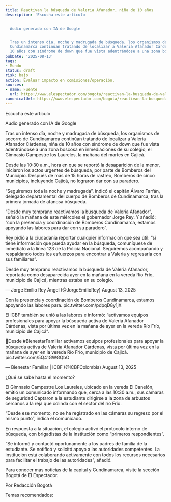 ```yaml
---
title: Reactivan la búsqueda de Valeria Afanador, niña de 10 años
description: 'Escucha este artículo


  Audio generado con IA de Google


  Tras un intenso día, noche y madrugada de búsqueda, los organismos de socorro de
  Cundinamarca continúan tratando de localizar a Valeria Afanador Cárdenas, niña de
  10 años con síndrome de down que fue vista adentrándose a una zona boscosa en…'
pubDate: '2025-08-13'
tags:
- Mundo
status: draft
risk: bajo
action: Evaluar impacto en comisiones/operación.
sources:
- name: Fuente
  url: https://www.elespectador.com/bogota/reactivan-la-busqueda-de-valeria-afanador-nina-de-10-anos-desaparecida-en-cajica/
canonicalUrl: https://www.elespectador.com/bogota/reactivan-la-busqueda-de-valeria-afanador-nina-de-10-anos-desaparecida-en-cajica/
---
```

Escucha este artículo

Audio generado con IA de Google

Tras un intenso día, noche y madrugada de búsqueda, los organismos de socorro de Cundinamarca continúan tratando de localizar a Valeria Afanador Cárdenas, niña de 10 años con síndrome de down que fue vista adentrándose a una zona boscosa en inmediaciones de su colegio, el Gimnasio Campestre los Laureles, la mañana del martes en Cajicá.

Desde las 10:30 a.m., hora en que se reportó la desaparición de la menor, iniciaron los actos urgentes de búsqueda, por parte de Bomberos del Municipio. Después de más de 15 horas de rastreo, Bomberos de cinco municipios, incluyendo Cajicá, no lograron dar con su paradero.

“Seguiremos toda la noche y madrugada”, indicó el capitán Álvaro Farfán, delegado departamental del cuerpo de Bomberos de Cundinamarca, tras la primera jornada de afanosa búsqueda.

“Desde muy temprano reactivamos la búsqueda de Valeria Afanador”, señaló la mañana de este miércoles el gobernador Jorge Rey. Y añadió: “con la presencia y coordinación de Bomberos Cundinamarca, estamos apoyando las labores para dar con su paradero”.

Rey pidió a la ciudadanía reportar cualquier información que sea útil: “si tiene información que pueda ayudar en la búsqueda, comuníquese de inmediato a la línea 123 de la Policía Nacional. Seguiremos acompañando y respaldando todos los esfuerzos para encontrar a Valeria y regresarla con sus familiares”.

Desde muy temprano reactivamos la búsqueda de Valeria Afanador, reportada como desaparecida ayer en la mañana en la vereda Río Frío, municipio de Cajicá, mientras estaba en su colegio.

— Jorge Emilio Rey Ángel (@JorgeEmilioRey) August 13, 2025

Con la presencia y coordinación de Bomberos Cundinamarca, estamos apoyando las labores para. pic.twitter.com/pdpqD8y1jX

El ICBF también se unió a las labores e informó: “activamos equipos profesionales para apoyar la búsqueda activa de Valeria Afanador Cárdenas, vista por última vez en la mañana de ayer en la vereda Río Frío, municipio de Cajicá“.

🚨Desde #BienestarFamiliar activamos equipos profesionales para apoyar la búsqueda activa de Valeria Afanador Cárdenas, vista por última vez en la mañana de ayer en la vereda Río Frío, municipio de Cajicá. pic.twitter.com/5Q41GWGQbO

— Bienestar Familiar | ICBF (@ICBFColombia) August 13, 2025

¿Qué se sabe hasta el momento?

El Gimnasio Campestre Los Laureles, ubicado en la vereda El Canelón, emitió un comunicado informando que, cerca a las 10:30 a.m., sus cámaras de seguridad Captaron a la estudiante dirigirse a la zona de arbustos cercanos a la reja que colinda con el sector del río Frío.

“Desde ese momento, no se ha registrado en las cámaras su regreso por el mismo punto”, indica el comunicado.

En respuesta a la situación, el colegio activó el protocolo interno de búsqueda, con brigadistas de la institución como “primeros respondientes”.

“Se informó y contactó oportunamente a los padres de familia de la estudiante. Se notificó y solicitó apoyo a las autoridades competentes. La institución está colaborando activamente con todos los recursos necesarios para facilitar el trabajo de las autoridades”, añadió.

Para conocer más noticias de la capital y Cundinamarca, visite la sección Bogotá de El Espectador.

Por Redacción Bogotá

Temas recomendados: